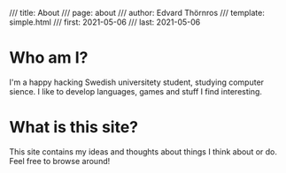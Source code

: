 /// title: About
/// page: about
/// author: Edvard Thörnros
/// template: simple.html
/// first: 2021-05-06
/// last: 2021-05-06

# Who am I?
I'm a happy hacking Swedish universitety student, studying computer sience. I
like to develop languages, games and stuff I find interesting.

# What is this site?
This site contains my ideas and thoughts about things I think about or do. Feel
free to browse around!
